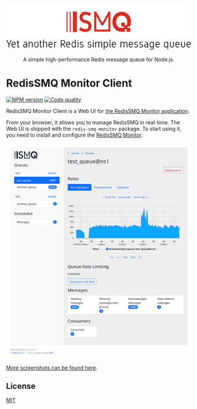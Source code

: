 <div align="center" style="text-align: center">
  <p><a href="https://github.com/weyoss/redis-smq"><img alt="RedisSMQ" src="./logo.png" /></a></p>
  <p>A simple high-performance Redis message queue for Node.js.</p>
</div>

# RedisSMQ Monitor Client

<p>
    <a href="https://npmjs.org/package/redis-smq-monitor-client" rel="nofollow"><img src="https://img.shields.io/npm/v/redis-smq-monitor-client.svg" alt="NPM version" /></a>
    <a href="https://lgtm.com/projects/g/weyoss/redis-smq-monitor-client/context:javascript" rel="nofollow"><img src="https://img.shields.io/lgtm/grade/javascript/github/weyoss/redis-smq-monitor-client.svg?logo=lgtm&logoWidth=18" alt="Code quality" /></a>
</p>

RedisSMQ Monitor Client is a Web UI for [the RedisSMQ Monitor application](https://github.com/weyoss/redis-smq-monitor). 

From your browser, it allows you to manage RedisSMQ in real-time. The Web UI is shipped with the `redis-smq-monitor` 
package. To start using it, you need to install and configure the [RedisSMQ Monitor](https://github.com/weyoss/redis-smq-monitor).

![RedisSMQ Monitor Client Screenshot](./screenshots/screenshot-00002.png)

[More screenshots can be found here](./screenshots).

## License

[MIT](https://github.com/weyoss/redis-smq-monitor-client/blob/master/LICENSE)